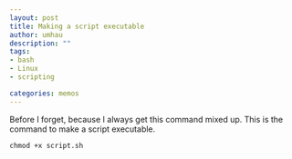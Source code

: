 ```yaml
---
layout: post
title: Making a script executable
author: umhau
description: ""
tags:
- bash
- Linux
- scripting

categories: memos
---
```


Before I forget, because I always get this command mixed up.  This is the command to make a script executable.

    chmod +x script.sh
